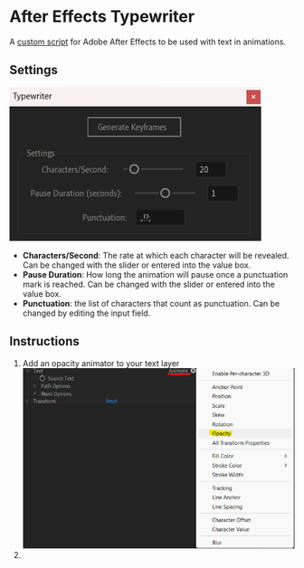 # After Effects Typewriter
A [custom script](https://helpx.adobe.com/after-effects/using/scripts.html#:~:text=You%20can%20write%20your%20own,and%20testing%20your%20own%20scripts.) for Adobe After Effects to be used with text in animations.

## Settings
![Settings](/images/typewriterdemo.png)

* **Characters/Second**: The rate at which each character will be revealed. Can be changed with the slider or entered into the value box.
* **Pause Duration**: How long the animation will pause once a punctuation mark is reached. Can be changed with the slider or entered into the value box.
* **Punctuation**: the list of characters that count as punctuation. Can be changed by editing the input field.

## Instructions
1. Add an opacity animator to your text layer ![Settings](/images/addAnimateStep.png)
2. 
